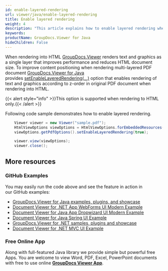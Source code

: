 ```yaml
---
id: enable-layered-rendering
url: viewer/java/enable-layered-rendering
title: Enable layered rendering
weight: 4
description: "This article explains how to enable layered rendering when viewing PDF Documents with GroupDocs.Viewer within your Java applications."
keywords: 
productName: GroupDocs.Viewer for Java
hideChildren: False
---
```

When rendering into HTML [GroupDocs.Viewer](https://products.groupdocs.com/viewer) renders text and graphics as a single layer that improves performance and reduces HTML document size. To improve content positioning when rendering multi-layered PDF document [GroupDocs.Viewer for Java](https://products.groupdocs.com/viewer/java) provides [setEnableLayeredRendering(...)](https://apireference.groupdocs.com/viewer/java/com.groupdocs.viewer.options/PdfOptions#setEnableLayeredRendering(boolean)) option that enables rendering of text and graphics according to z-order in original PDF document when rendering into HTML.

{{< alert style="info" >}}This option is supported when rendering to HTML only.{{< /alert >}}

Following code sample demonstrates how to enable layered rendering.

```java
    Viewer viewer = new Viewer("sample.pdf");
    HtmlViewOptions viewOptions = HtmlViewOptions.forEmbeddedResources();
    viewOptions.getPdfOptions().setEnableLayeredRendering(true);

    viewer.view(viewOptions);
    viewer.close();
```

## More resources
### GitHub Examples
You may easily run the code above and see the feature in action in our GitHub examples:
*   [GroupDocs.Viewer for Java examples, plugins, and showcase](https://github.com/groupdocs-viewer/GroupDocs.Viewer-for-Java)
*   [Document Viewer for .NET App WebForms UI Modern Example](https://github.com/groupdocs-viewer/GroupDocs.Viewer-for-Java-WebForms)    
*   [Document Viewer for Java App Dropwizard UI Modern Example](https://github.com/groupdocs-viewer/GroupDocs.Viewer-for-Java-Dropwizard)    
*   [Document Viewer for Java Spring UI Example](https://github.com/groupdocs-viewer/GroupDocs.Viewer-for-Java-Spring)
*   [GroupDocs.Viewer for .NET samples, plugins and showcase](https://github.com/groupdocs-viewer/GroupDocs.Viewer-for-.NET)
*   [Document Viewer for .NET MVC UI Example](https://github.com/groupdocs-viewer/GroupDocs.Viewer-for-Java-MVC)     

### Free Online App
Along with full-featured Java library we provide simple but powerful free Apps.
You are welcome to view Word, PDF, Excel, PowerPoint documents with free to use online **[GroupDocs Viewer App](https://products.groupdocs.app/viewer)**.